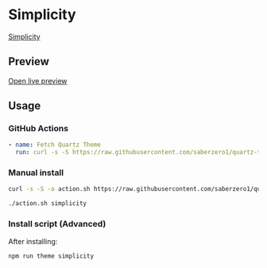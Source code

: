 # Simplicity

[Simplicity](https://github.com/Thiews)

## Preview

[Open live preview](https://quartz-themes.github.io/simplicity/)

## Usage

### GitHub Actions

```yaml
- name: Fetch Quartz Theme
  run: curl -s -S https://raw.githubusercontent.com/saberzero1/quartz-themes/master/action.sh | bash -s -- simplicity
```

### Manual install

```bash
curl -s -S -o action.sh https://raw.githubusercontent.com/saberzero1/quartz-themes/master/action.sh

./action.sh simplicity
```

### Install script (Advanced)

After installing:

```bash
npm run theme simplicity
```
